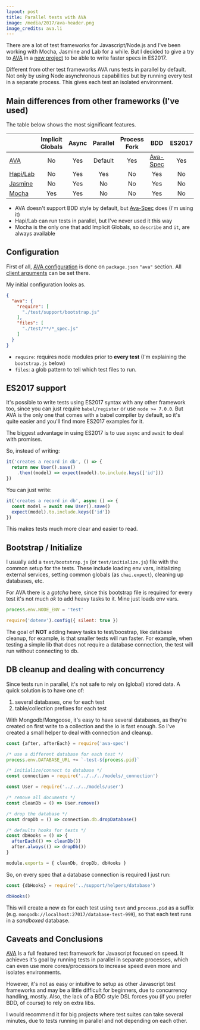 ```yaml
---
layout: post
title: Parallel tests with AVA
image: /media/2017/ava-header.png
image_credits: ava.li
---
```


There are a lot of test frameworks for Javascript/Node.js and I've been working with Mocha, Jasmine and Lab for a while. But I decided to give a try to [AVA][ava] in a [new project](https://github.com/societiesio/societies-api) to be able to write faster specs in ES2017.

Different from other test frameworks AVA runs tests in parallel by default. Not only by using Node asynchronous capabilities but by running every test in a separate process. This gives each test an isolated environment.

## Main differences from other frameworks (I've used)

The table below shows the most significant features.

&nbsp;          | Implicit Globals | Async | Parallel | Process Fork | BDD             | ES2017
--              | :--:             | :--:  | :--:     | :--:         | :--:            | :--:
[AVA][ava]      | No               | Yes   | Default  | Yes          | [Ava-Spec][aes] | Yes
[Hapi/Lab][lab] | No               | Yes   | Yes      | No           | Yes             | No
[Jasmine][jas]  | No               | Yes   | No       | No           | Yes             | No
[Mocha][moc]    | Yes              | Yes   | No       | No           | Yes             | No

- AVA doesn't support BDD style by default, but [Ava-Spec][aes] does (I'm using it)
- Hapi/Lab can run tests in parallel, but I've never used it this way
- Mocha is the only one that add Implicit Globals, so `describe` and `it`, are always available

## Configuration

First of all, [AVA configuration](https://github.com/avajs/ava#configuration) is done on `package.json` `"ava"` section. All [client arguments](https://github.com/avajs/ava#cli) can be set there.

My initial configuration looks as.

```json
{
  "ava": {
    "require": [
      "./test/support/bootstrap.js"
    ],
    "files": [
      "./test/**/*_spec.js"
    ]
  }
}
```

- `require`: requires node modules prior to **every test** (I'm explaining the `bootstrap.js` below)
- `files`: a glob pattern to tell which test files to run.

## ES2017 support

It's possible to write tests using ES2017 syntax with any other framework too, since you can just require `babel/register` or use `node >= 7.0.0`. But AVA is the only one that comes with a babel compiler by default, so it's quite easier and you'll find more ES2017 examples for it.

The biggest advantage in using ES2017 is to use `async` and `await` to deal with promises.

So, instead of writing:

```javascript
it('creates a record in db', () => {
  return new User().save()
    .then((model) => expect(model).to.include.keys(['id']))
})
```

You can just write:

```javascript
it('creates a record in db', async () => {
  const model = await new User().save()
  expect(model).to.include.keys(['id'])
})
```

This makes tests much more clear and easier to read.

## Bootstrap / Initialize

I usually add a `test/bootstrap.js` (or `test/initialize.js`) file with the common setup for the tests. These include loading env vars, initializing external services, setting common globals (as `chai.expect`), cleaning up databases, etc.

For AVA there is a _gotcha_ here, since this bootstrap file is required for every test it's not much _ok_ to add heavy tasks to it. Mine just loads env vars.

```javascript
process.env.NODE_ENV = 'test'

require('dotenv').config({ silent: true })
```

The goal of **NOT** adding heavy tasks to test/boostrap, like database cleanup, for example, is that smaller tests will run faster. For example, when testing a simple lib that does not require a database connection, the test will run without connecting to db.

## DB cleanup and dealing with concurrency

Since tests run in parallel, it's not safe to rely on (global) stored data. A quick solution is to have one of:

1. several databases, one for each test
2. table/collection prefixes for each test

With Mongodb/Mongoose, it's easy to have several databases, as they're created on first write to a collection and the io is fast enough. So I've created a small helper to deal with connection and cleanup.

```javascript
const {after, afterEach} = require('ava-spec')

/* use a different database for each test */
process.env.DATABASE_URL += `-test-${process.pid}`

/* initialize/connect to database */
const connection = require('../../../models/_connection')

const User = require('../../../models/user')

/* remove all documents */
const cleanDb = () => User.remove()

/* drop the database */
const dropDb = () => connection.db.dropDatabase()

/* defaults hooks for tests */
const dbHooks = () => {
  afterEach(() => cleanDb())
  after.always(() => dropDb())
}

module.exports = { cleanDb, dropDb, dbHooks }
```

So, on every spec that a database connection is required I just run:

```javascript
const {dbHooks} = require('../support/helpers/database')

dbHooks()
```

This will create a new `db` for each test using `test` and `process.pid` as a suffix (e.g. `mongodb://localhost:27017/database-test-999`), so that each test runs in a _sandboxed_ database.

## Caveats and Conclusions

[AVA][ava] Is a full featured test framework for Javascript focused on speed. It achieves it's goal by running tests in parallel in separate processes, which can even use more cores/processors to increase speed even more and isolates environments.

However, it's not as easy or intuitive to setup as other Javascript test frameworks and may be a little difficult for beginners, due to concurrency handling, mostly. Also, the lack of a BDD style DSL forces you (if you prefer BDD, of course) to rely on extra libs.

I would recommend it for big projects where test suites can take several minutes, due to tests running in parallel and not depending on each other.

[ava]: https://github.com/avajs/ava
[aes]: https://github.com/sheerun/ava-spec
[lab]: https://github.com/hapijs/lab
[jas]: https://jasmine.github.io/
[moc]: https://mochajs.org/
